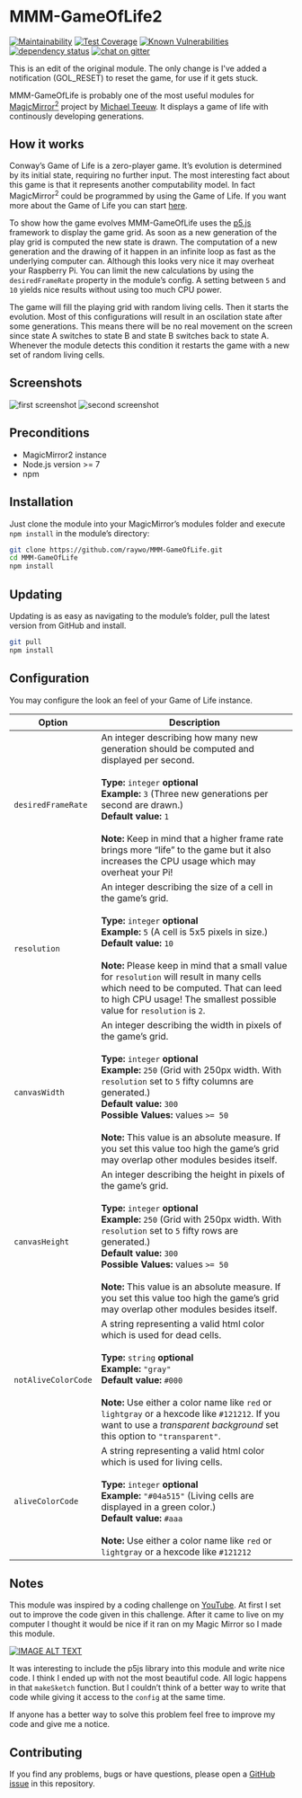 # MMM-GameOfLife2

[![Maintainability](https://api.codeclimate.com/v1/badges/35bd2bb135cce603299d/maintainability)](https://codeclimate.com/github/raywo/MMM-GameOfLife/maintainability)
[![Test Coverage](https://api.codeclimate.com/v1/badges/35bd2bb135cce603299d/test_coverage)](https://codeclimate.com/github/raywo/MMM-GameOfLife/test_coverage)
[![Known Vulnerabilities](https://snyk.io/test/github/raywo/mmm-GameOfLife/badge.svg?targetFile=package.json)](https://snyk.io/test/github/raywo/mmm-GameOfLife?targetFile=package.json)
[![dependency status](https://david-dm.org/raywo/MMM-GameOfLife.svg)](https://david-dm.org/raywo/MMM-GameOfLife)
[![chat on gitter](https://badges.gitter.im/raywo.svg)](https://gitter.im/raywo)

This is an edit of the original module. The only change is I've added a notification (GOL_RESET) to reset the game, for use if it gets stuck.

MMM-GameOfLife is probably one of the most useful modules for [MagicMirror<sup>2</sup>](https://github.com/MichMich/MagicMirror) project by [Michael Teeuw](https://github.com/MichMich). It displays a game of life with continously developing generations.

## How it works

Conway’s Game of Life is a zero-player game. It’s evolution is determined by its initial state, requiring no further input. The most interesting fact about this game is that it represents another computability model. In fact MagicMirror<sup>2</sup> could be programmed by using the Game of Life. If you want more about the Game of Life you can start [here](https://en.wikipedia.org/wiki/Conway%27s_Game_of_Life).

To show how the game evolves MMM-GameOfLife uses the [p5.js](https://p5js.org) framework to display the game grid. As soon as a new generation of the play grid is computed the new state is drawn. The computation of a new generation and the drawing of it happen in an infinite loop as fast as the underlying computer can. Although this looks very nice it may overheat your Raspberry Pi. You can limit the new calculations by using the `desiredFrameRate` property in the module’s config. A setting between `5` and `10` yields nice results without using too much CPU power.

The game will fill the playing grid with random living cells. Then it starts the evolution. Most of this configurations will result in an oscilation state after some generations. This means there will be no real movement on the screen since state A switches to state B and state B switches back to state A. Whenever the module detects this condition it restarts the game with a new set of random living cells.


## Screenshots

![first screenshot](img/screenshot_1.png) ![second screenshot](img/screenshot_2.png) 


## Preconditions

* MagicMirror2 instance
* Node.js version >= 7
* npm


## Installation

Just clone the module into your MagicMirror’s modules folder and execute `npm install` in the module’s directory:

```bash
git clone https://github.com/raywo/MMM-GameOfLife.git
cd MMM-GameOfLife
npm install
```

## Updating

Updating is as easy as navigating to the module’s folder, pull the latest version from GitHub and install.

```bash
git pull
npm install
```


## Configuration

You may configure the look an feel of your Game of Life instance.

| Option | Description |
| ------ | ----------- |
| `desiredFrameRate` | An integer describing how many new generation should be computed and displayed per second. <br><br>**Type:** `integer` **optional** <br>**Example:** `3` (Three new generations per second are drawn.)<br>**Default value:** `1` <br><br>**Note:** Keep in mind that a higher frame rate brings more “life” to the game but it also increases the CPU usage which may overheat your Pi! |
| `resolution` | An integer describing the size of a cell in the game’s grid. <br><br>**Type:** `integer` **optional** <br>**Example:** `5` (A cell is 5x5 pixels in size.)<br>**Default value:** `10` <br><br>**Note:** Please keep in mind that a small value for `resolution` will result in many cells which need to be computed. That can leed to high CPU usage! The smallest possible value for `resolution` is `2`. |
| `canvasWidth` | An integer describing the width in pixels of the game’s grid. <br><br>**Type:** `integer` **optional** <br>**Example:** `250` (Grid with 250px width. With `resolution` set to `5` fifty columns are generated.)<br>**Default value:** `300`<br>**Possible  Values:** values `>= 50` <br><br>**Note:** This value is an absolute measure. If you set this value too high the game’s grid may overlap other modules besides itself.|
| `canvasHeight` | An integer describing the height in pixels of the game’s grid. <br><br>**Type:** `integer` **optional** <br>**Example:** `250` (Grid with 250px width. With `resolution` set to `5` fifty rows are generated.)<br>**Default value:** `300` <br>**Possible  Values:** values `>= 50`<br><br>**Note:** This value is an absolute measure. If you set this value too high the game’s grid may overlap other modules besides itself.|
| `notAliveColorCode` | A string representing a valid html color which is used for dead cells. <br><br>**Type:** `string` **optional** <br>**Example:** `"gray"` <br>**Default value:** `#000` <br><br>**Note:** Use either a color name like `red` or `lightgray` or a hexcode like `#121212`. If you want to use a _transparent background_ set this option to `"transparent"`. |
| `aliveColorCode` | A string representing a valid html color which is used for living cells. <br><br>**Type:** `integer` **optional** <br>**Example:** `"#04a515"` (Living cells are displayed in a green color.)<br>**Default value:** `#aaa` <br><br>**Note:** Use either a color name like `red` or `lightgray` or a hexcode like `#121212` |



## Notes

This module was inspired by a coding challenge on [YouTube](http://www.youtube.com/watch?v=FWSR_7kZuYg). At first I set out to improve the code given in this challenge. After it came to live on my computer I thought it would be nice if it ran on my Magic Mirror so I made this module.

[![IMAGE ALT TEXT](http://img.youtube.com/vi/FWSR_7kZuYg/0.jpg)](http://www.youtube.com/watch?v=FWSR_7kZuYg "Coding Challenge #85: The Game of Life")

It was interesting to include the p5js library into this module and write nice code. I think I ended up with not the most beautiful code. All logic happens in that `makeSketch` function. But I couldn’t think of a better way to write that code while giving it access to the `config` at the same time.

If anyone has a better way to solve this problem feel free to improve my code and give me a notice.


## Contributing

If you find any problems, bugs or have questions, please open a [GitHub issue](https://github.com/raywo/MMM-GameOfLife/issues) in this repository.

